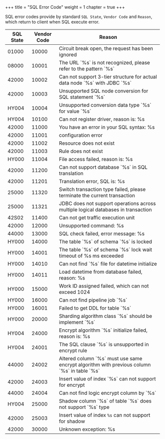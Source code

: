 +++
title = "SQL Error Code"
weight = 1
chapter = true
+++

SQL error codes provide by standard `SQL State`, `Vendor Code` and `Reason`, which return to client when SQL execute error.

| SQL State | Vendor Code | Reason |
| --------- | ----------- | ------ |
| 01000     | 10000       | Circuit break open, the request has been ignored |
| 08000     | 10001       | The URL \`%s\` is not recognized, please refer to the pattern \`%s\` |
| 42000     | 10002       | Can not support 3-tier structure for actual data node \`%s\` with JDBC \`%s\` |
| 42000     | 10003       | Unsupported SQL node conversion for SQL statement \`%s\` |
| HY004     | 10004       | Unsupported conversion data type \`%s\` for value \`%s\` |
| HY004     | 10100       | Can not register driver, reason is: %s |
| 42000     | 11000       | You have an error in your SQL syntax: %s |
| 42000     | 11001       | configuration error |
| 42000     | 11002       | Resource does not exist |
| 42000     | 11003       | Rule does not exist |
| HY000     | 11004       | File access failed, reason is: %s |
| 42000     | 11200       | Can not support database \`%s\` in SQL translation |
| 42000     | 11201       | Translation error, SQL is: %s |
| 25000     | 11320       | Switch transaction type failed, please terminate the current transaction |
| 25000     | 11321       | JDBC does not support operations across multiple logical databases in transaction |
| 42S02     | 11400       | Can not get traffic execution unit |
| 42000     | 12000       | Unsupported command: %s |
| 44000     | 13000       | SQL check failed, error message: %s |
| HY000     | 14000       | The table \`%s\` of schema \`%s\` is locked |
| HY000     | 14001       | The table \`%s\` of schema \`%s\` lock wait timeout of %s ms exceeded |
| HY000     | 14010       | Can not find \`%s\` file for datetime initialize |
| HY000     | 14011       | Load datetime from database failed, reason: %s |
| HY000     | 15000       | Work ID assigned failed, which can not exceed 1024 |
| HY000     | 16000       | Can not find pipeline job \`%s\` |
| HY000     | 16001       | Failed to get DDL for table \`%s\` |
| HY000     | 20000       | Sharding algorithm class \`%s\` should be implement \`%s\` |
| HY004     | 24000       | Encrypt algorithm \`%s\` initialize failed, reason is: %s |
| HY004     | 24001       | The SQL clause \`%s\` is unsupported in encrypt rule |
| 44000     | 24002       | Altered column \`%s\` must use same encrypt algorithm with previous column \`%s\` in table \`%s\` |
| 42000     | 24003       | Insert value of index \`%s\` can not support for encrypt |
| 44000     | 24004       | Can not find logic encrypt column by \`%s\` |
| HY004     | 25000       | Shadow column \`%s\` of table \`%s\` does not support \`%s\` type |
| 42000     | 25003       | Insert value of index `%s` can not support for shadow |
| 42000     | 30000       | Unknown exception: %s |
